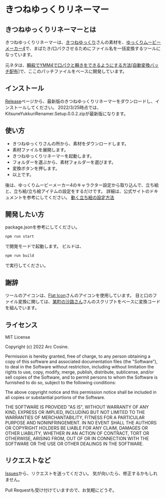 # きつねゆっくりリネーマー

## きつねゆっくりリネーマーとは

きつねゆっくりリネーマーは、[きつねゆっくり](http://www.nicotalk.com/charasozai_kt.html)さんの素材を、[ゆっくりムービーメーカー4](https://manjubox.net/ymm4/)で、まばたき/口パクさせるためにファイル名を一括変換するツールになっています。

元ネタは、[瞬殺でYMM4で口パクと瞬きをできるようにする方法\[自動変換バッチ配布\]](https://note.com/maesato_1/n/n51eab09a7234)で、ここのパッチファイルをベースに開発しています。


## インストール

[Release](https://github.com/ArcCosine/KitsuneYukkuriRenamer/releases)ページから、最新版のきつねゆっくりリネーマーをダウンロードし、インストールしてください。
2022/3/25時点では、KitsuneYukkuriRenamer.Setup.0.0.2.zipが最新版になります。


## 使い方

- きつねゆっくりさんの所から、素材をダウンロードします。
- 素材ファイルを展開します。
- きつねゆっくりリネーマーを起動します。
- フォルダーを選ぶから、素材フォルダーを選びます。
- 変換ボタンを押します。
- 以上です。

後は、ゆっくりムービーメーカー4のキャラクター設定から取り込んで、立ち絵と、立ち絵/立ち絵アイテムの設定をするだけです。
詳細は、公式サイトのドキュメントを参考にしてください。
[動く立ち絵の設定方法](https://manjubox.net/ymm4/faq/%E7%AB%8B%E3%81%A1%E7%B5%B5%E6%A9%9F%E8%83%BD/%E5%8B%95%E3%81%8F%E7%AB%8B%E3%81%A1%E7%B5%B5%E3%81%AE%E8%A8%AD%E5%AE%9A%E6%96%B9%E6%B3%95/)

## 開発したい方

package.jsonを参考にしてください。

    npm run start

で開発モードで起動します。
ビルドは、

    npm run build

で実行してください。

## 謝辞

ツールのアイコンは、[Flat Icon](https://www.flaticon.com/free-icons/tools)さんのアイコンを使用しています。
目と口のファイル変換に関しては、[某町の沙路さん](https://note.com/maesato_1)さんのスクリプトをベースに変換コードを組んでいます。


## ライセンス

MIT License

Copyright (c) 2022 Arc Cosine.

Permission is hereby granted, free of charge, to any person obtaining a copy
of this software and associated documentation files (the "Software"), to deal
in the Software without restriction, including without limitation the rights
to use, copy, modify, merge, publish, distribute, sublicense, and/or sell
copies of the Software, and to permit persons to whom the Software is
furnished to do so, subject to the following conditions:

The above copyright notice and this permission notice shall be included in all
copies or substantial portions of the Software.

THE SOFTWARE IS PROVIDED "AS IS", WITHOUT WARRANTY OF ANY KIND, EXPRESS OR
IMPLIED, INCLUDING BUT NOT LIMITED TO THE WARRANTIES OF MERCHANTABILITY,
FITNESS FOR A PARTICULAR PURPOSE AND NONINFRINGEMENT. IN NO EVENT SHALL THE
AUTHORS OR COPYRIGHT HOLDERS BE LIABLE FOR ANY CLAIM, DAMAGES OR OTHER
LIABILITY, WHETHER IN AN ACTION OF CONTRACT, TORT OR OTHERWISE, ARISING FROM,
OUT OF OR IN CONNECTION WITH THE SOFTWARE OR THE USE OR OTHER DEALINGS IN THE
SOFTWARE.

## リクエストなど

[Issues](https://github.com/ArcCosine/KitsuneYukkuriRenamer/issues)から、リクエストを送ってください。
気が向いたら、修正するかもしれません。

Pull Requestも受け付けていますので、お気軽にどうぞ。
